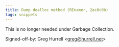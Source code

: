 ```yaml
---
title: Dump dealloc method (REnamer, 2ac8c0b)
tags: snippets
---
```


This is no longer needed under Garbage Collection.

Signed-off-by: Greg Hurrell &lt;greg@hurrell.net&gt;
